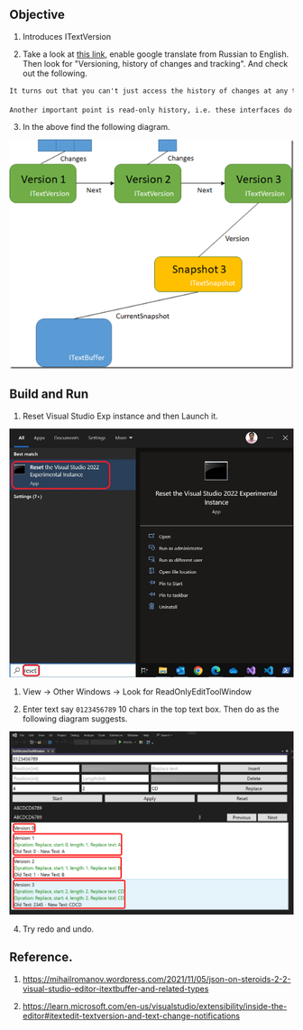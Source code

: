 ## Objective

1. Introduces ITextVersion

2. Take a look at [this link](https://mihailromanov.wordpress.com/2021/11/05/json-on-steroids-2-2-visual-studio-editor-itextbuffer-and-related-types/), enable google translate from Russian to English. Then look for "Versioning, history of changes and tracking". And check out the following.

```txt
It turns out that you can't just access the history of changes at any time – if you need it, then you need to save a link to the reference point you need in advance. On the other hand, this model (at least in theory – if no one else references the history) is to clear the memory occupied by the history in the GC.

Another important point is read-only history, i.e. these interfaces do not offer you an API for performing Undo. You won't even be able to change CurrentSnapshot to your previously saved CurrentSnapshot.
```

3. In the above find the following diagram.

![Here we ](../221500-TextBufferIntro/Images/65_50_SnapshotVersion.png)


## Build and Run

1. Reset Visual Studio Exp instance and then Launch it.

![Reset Visual Studio Exp](../200500-VSixBlankProjectAnalysis/images/57_50_ResetVsExpIntance.jpg)

1. View -> Other Windows -> Look for ReadOnlyEditToolWindow

2. Enter text say `0123456789` 10 chars in the top text box. Then do as the following diagram suggests.

![Try This](Images/50_50_TryIt.png)

4. Try redo and undo. 



## Reference.

1. https://mihailromanov.wordpress.com/2021/11/05/json-on-steroids-2-2-visual-studio-editor-itextbuffer-and-related-types

2. https://learn.microsoft.com/en-us/visualstudio/extensibility/inside-the-editor#itextedit-textversion-and-text-change-notifications


